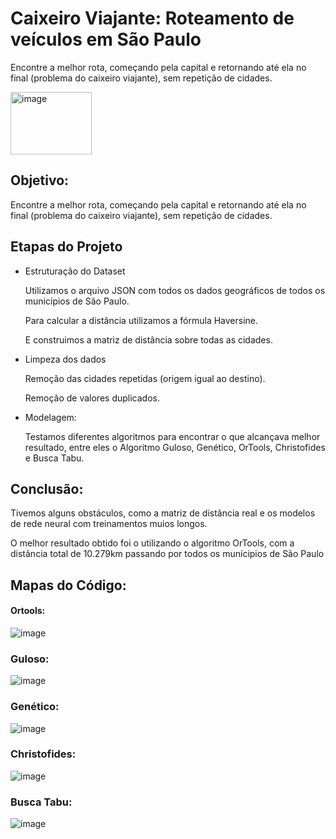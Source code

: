 # Caixeiro Viajante: Roteamento de veículos em São Paulo
Encontre a melhor rota, começando pela capital e retornando até ela no final (problema do caixeiro viajante), sem repetição de cidades.

<img src="https://github.com/user-attachments/assets/e41d4bf9-acc2-455d-8bf6-f7d947085221" alt="image" width="130" height="100">


## Objetivo: 
Encontre a melhor rota, começando pela capital e retornando até ela no final (problema do caixeiro viajante), sem repetição de cidades.

## Etapas do Projeto
- Estruturação do Dataset

  Utilizamos o arquivo JSON com todos os dados geográficos de todos os municípios de São Paulo.

  Para calcular a distância utilizamos a fórmula Haversine.

  E construimos a matriz de distância sobre todas as cidades.

- Limpeza dos dados

  Remoção das cidades repetidas (origem igual ao destino).

  Remoção de valores duplicados.

- Modelagem:

  Testamos diferentes algoritmos para encontrar o que alcançava melhor resultado, entre eles o Algoritmo Guloso, Genético, OrTools, Christofides e Busca Tabu.

## Conclusão:
  Tivemos alguns obstáculos, como a matriz de distância real e os modelos de rede neural com treinamentos muios longos.

  O melhor resultado obtido foi o utilizando o algoritmo OrTools, com a distância total de 10.279km passando por todos os munícipios de São Paulo

## Mapas do Código: 
#### Ortools: 
![image](https://github.com/user-attachments/assets/c398f7dd-32d6-4b25-81a2-28622fe13d63)

### Guloso: 
![image](https://github.com/user-attachments/assets/312db63d-0499-4a5b-8f2e-d4887c079cbf)

### Genético: 
![image](https://github.com/user-attachments/assets/504539f2-686e-4f22-90d0-357d322b7574)

### Christofides: 
![image](https://github.com/user-attachments/assets/e183fa42-6bde-419f-9e6d-31d4b1260efa)

### Busca Tabu: 
![image](https://github.com/user-attachments/assets/e77febfb-6e1e-4e54-8c5a-060fc1828140)






